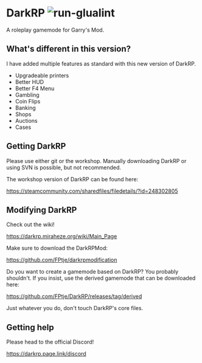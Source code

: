 # DarkRP ![run-glualint](https://github.com/FPtje/DarkRP/workflows/run-glualint/badge.svg?branch=master)
A roleplay gamemode for Garry's Mod.

## What's different in this version?
I have added multiple features as standard with this new version of DarkRP.
- Upgradeable printers
- Better HUD
- Better F4 Menu
- Gambling
- Coin Flips
- Banking
- Shops
- Auctions
- Cases

## Getting DarkRP
Please use either git or the workshop.
Manually downloading DarkRP or using SVN is possible, but not recommended.

The workshop version of DarkRP can be found here:

https://steamcommunity.com/sharedfiles/filedetails/?id=248302805

## Modifying DarkRP
Check out the wiki!

https://darkrp.miraheze.org/wiki/Main_Page

Make sure to download the DarkRPMod:

https://github.com/FPtje/darkrpmodification

Do you want to create a gamemode based on DarkRP?
You probably shouldn't. If you insist, use the derived gamemode that can be downloaded here:

https://github.com/FPtje/DarkRP/releases/tag/derived

Just whatever you do, don't touch DarkRP's core files.

## Getting help
Please head to the official Discord!

https://darkrp.page.link/discord

